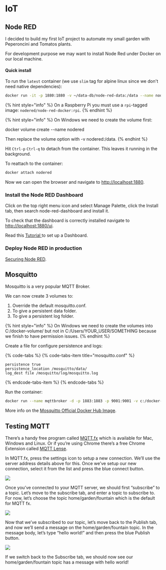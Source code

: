 # IoT

## Node RED

I decided to build my first IoT project to automate my small garden with Peperoncini and Tomatos plants. 

For development purpose we may want to install Node Red under Docker on our local machine.

#### Quick install <a id="quick-start"></a>

To run the `latest` container \(we use `slim` tag for alpine linux since we don't need native dependencies\):

```bash
docker run -it -p 1880:1880 -v ~/data-db/node-red-data:/data --name nodered nodered/node-red-docker:slim
```

{% hint style="info" %}
On a Raspberry Pi you must use a `rpi`-tagged image: `nodered/node-red-docker:rpi`.
{% endhint %}

{% hint style="info" %}
On Windows we need to create the volume first: 

docker volume create --name nodered

Then replace the volume option with -v nodered:/data.
{% endhint %}

 Hit `Ctrl-p` `Ctrl-q` to detach from the container. This leaves it running in the background.

To reattach to the container:

```bash
docker attach nodered
```

Now we can open the browser and navigate to [http://localhost:1880](http://localhost:1880).

### Install the Node RED Dashboard

Click on the top right menu icon and select Manage Palette, click the Install tab, then search node-red-dashboard and install it.

To check that the dashboard is correctly installed navigate to [http://localhost:1880/ui](http://localhost:1880/ui).

Read this [Tutorial ](https://randomnerdtutorials.com/getting-started-with-node-red-dashboard/)to set up a Dashboard.

### Deploy Node RED in production

[Securing Node RED](https://nodered.org/docs/user-guide/runtime/securing-node-red#http-node-security).

## Mosquitto

Mosquitto is a very popular MQTT Broker.

We can now create 3 volumes to:

1. Override the default mosquitto.conf.
2. To give a persistent data folder.
3. To give a persistent log folder.

{% hint style="info" %}
On Windows we need to create the volumes into C:/docker-volume/ but not in C:/Users/YOUR\_USER/SOMETHING because we finish to have permission issues.
{% endhint %}

Create a file for configure persistence and logs:

{% code-tabs %}
{% code-tabs-item title="mosquitto.conf" %}
```text
persistence true
persistence_location /mosquitto/data/
log_dest file /mosquitto/log/mosquitto.log
```
{% endcode-tabs-item %}
{% endcode-tabs %}

Run the container:

```bash
docker run --name mqttbroker -d -p 1883:1883 -p 9001:9001 -v c:/docker-volume/mosquitto/mosquitto.conf:/mosquitto/config/mosquitto.conf -v c:/docker-volume/mosquitto/data:/mosquitto/data -v c:/docker-volume/mosquitto/log:/mosquitto/log eclipse-mosquitto
```

More info on the [Mosquitto Official Docker Hub Image](https://hub.docker.com/_/eclipse-mosquitto).

## Testing MQTT

 There’s a handy free program called [MQTT.fx](http://mqttfx.org/) which is available for Mac, Windows and Linux. Or if you’re using Chrome there’s a free Chrome Extension called [MQTT Lense](https://chrome.google.com/webstore/detail/mqttlens/hemojaaeigabkbcookmlgmdigohjobjm?hl=en).

In MQTT.fx, press the settings icon to setup a new connection. We’ll use the server address details above for this. Once we’ve setup our new connection, select it from the list and press the blue connect button.

[![](https://i0.wp.com/philhawthorne.com/wp-content/uploads/2017/07/mqtt-fx-connect.png?resize=496%2C109&ssl=1)](https://i0.wp.com/philhawthorne.com/wp-content/uploads/2017/07/mqtt-fx-connect.png?ssl=1)

Once you’ve connected to your MQTT server, we should first “subscribe” to a topic. Let’s move to the subscribe tab, and enter a topic to subscribe to. For now, let’s choose the topic home/garden/fountain which is the default for MQTT fx.

[![](https://i2.wp.com/philhawthorne.com/wp-content/uploads/2017/07/mqtt-subscribe.png?resize=502%2C120&ssl=1)](https://i2.wp.com/philhawthorne.com/wp-content/uploads/2017/07/mqtt-subscribe.png?ssl=1)

Now that we’ve subscribed to our topic, let’s move back to the Publish tab, and now we’ll send a message on the home/garden/fountain topic. In the message body, let’s type “hello world!” and then press the blue Publish button.

[![](https://i0.wp.com/philhawthorne.com/wp-content/uploads/2017/07/mqtt-send-message.png?resize=725%2C148&ssl=1)](https://i0.wp.com/philhawthorne.com/wp-content/uploads/2017/07/mqtt-send-message.png?ssl=1)

If we switch back to the Subscribe tab, we should now see our home/garden/fountain topic has a message with hello world!


